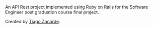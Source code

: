 An API Rest project implemented using Ruby on Rails for the Software Engineer post graduation course final project.

Created by [Tiago Zanarde](https://tiagozanarde.dev).

